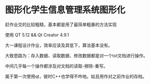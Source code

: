 # 图形化学生信息管理系统图形化
赶作业交的比较粗糙，基本都是用了最简单粗暴的方法实现  

使用 QT 5.12 && Qt Creator 4.9.1   

大一课程设计作业，效率应该及其低下，算法基本没有。

大致思路为：存入数据、读取数据、修改数据都是对一个txt文档进行操作。

中间几乎每一个操作都涉及对文档的读取-擦除-重写。

属于第一次使用qt，彼时C++也学得不咋地。姑且用作对之前作业的存档。
